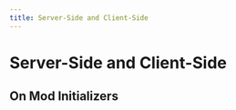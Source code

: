 ```yaml
---
title: Server-Side and Client-Side
--- 
```

# Server-Side and Client-Side

<!-- Including this since first-item links to this -->
## On Mod Initializers
